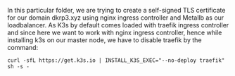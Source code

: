 In this particular folder, we are trying to create a self-signed TLS certificate for our domain dkrp3.xyz using nginx ingress controller and Metallb as our loadbalancer. As K3s by default comes loaded with traefik ingress controller and since here we want to work with nginx ingress controller, hence while installing k3s on our master node, we have to disable traefik by the command:

```
curl -sfL https://get.k3s.io | INSTALL_K3S_EXEC="--no-deploy traefik" sh -s -
```
